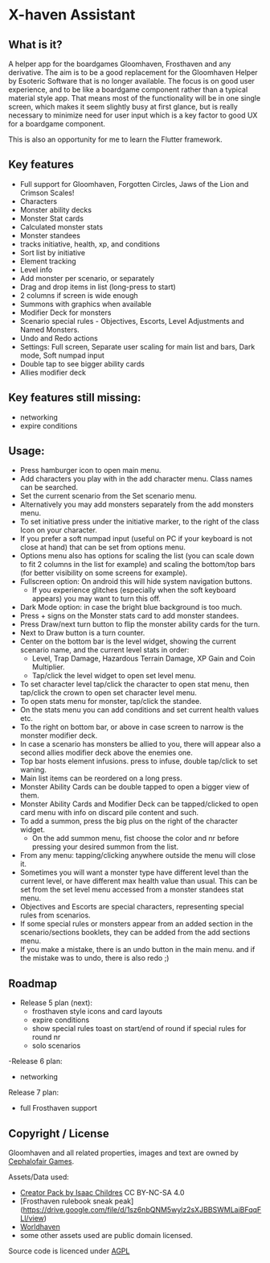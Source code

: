 # X-haven Assistant

## What is it?
A helper app for the boardgames Gloomhaven, Frosthaven and any derivative.
The aim is to be a good replacement for the Gloomhaven Helper by Esoteric Software that is no longer available.
The focus is on good user experience, and to be like a boardgame component rather than a typical material style app.
That means most of the functionality will be in one single screen, which makes it seem slightly busy at first glance, but is really necessary to minimize need for user input which is a key factor to good UX for a boardgame component.

This is also an opportunity for me to learn the Flutter framework.

## Key features
- Full support for Gloomhaven, Forgotten Circles, Jaws of the Lion and Crimson Scales!
- Characters
- Monster ability decks
- Monster Stat cards
- Calculated monster stats
- Monster standees
- tracks initiative, health, xp, and conditions
- Sort list by initiative
- Element tracking
- Level info
- Add monster per scenario, or separately
- Drag and drop items in list (long-press to start)
- 2 columns if screen is wide enough
- Summons with graphics when available
- Modifier Deck for monsters
- Scenario special rules - Objectives, Escorts, Level Adjustments and Named Monsters.
- Undo and Redo actions
- Settings: Full screen, Separate user scaling for main list and bars, Dark mode, Soft numpad input
- Double tap to see bigger ability cards
- Allies modifier deck
## Key features still missing:
- networking
- expire conditions

## Usage:
- Press hamburger icon to open main menu.
- Add characters you play with in the add character menu. Class names can be searched.
- Set the current scenario from the Set scenario menu. 
- Alternatively you may add monsters separately from the add monsters menu.
- To set initiative press under the initiative marker, to the right of the class Icon on your character.
- If you prefer a soft numpad input (useful on PC if your keyboard is not close at hand) that can be set from options menu.
- Options menu also has options for scaling the list (you can scale down to fit 2 columns in the list for example) and 
scaling the bottom/top bars (for better visibility on some screens for example).
- Fullscreen option: On android this will hide system navigation buttons. 
  - If you experience glitches (especially when the soft keyboard appears) you may want to turn this off.
- Dark Mode option: in case the bright blue background is too much.
- Press + signs on the Monster stats card to add monster standees.
- Press Draw/next turn button to flip the monster ability cards for the turn.
- Next to Draw button is a turn counter.
- Center on the bottom bar is the level widget, showing the current scenario name, and the current level stats in order:
  - Level, Trap Damage, Hazardous Terrain Damage, XP Gain and Coin Multiplier.
  - Tap/click the level widget to open set level menu.
- To set character level tap/click the character to open stat menu, then tap/click the crown to open set character level menu.
- To open stats menu for monster, tap/click the standee.
- On the stats menu you can add conditions and set current health values etc.
- To the right on bottom bar, or above in case screen to narrow is the monster modifier deck.
- In case a scenario has monsters be allied to you, there will appear also a second allies modifier deck above the enemies one.
- Top bar hosts element infusions. press to infuse, double tap/click to set waning.
- Main list items can be reordered on a long press.
- Monster Ability Cards can be double tapped to open a bigger view of them.
- Monster Ability Cards and Modifier Deck can be tapped/clicked to open card menu with info on discard pile content and such.
- To add a summon, press the big plus on the right of the character widget.
  - On the add summon menu, fist choose the color and nr before pressing your desired summon from the list.
- From any menu: tapping/clicking anywhere outside the menu will close it.
- Sometimes you will want a monster type have different level than the current level, or have different max health value than usual. This can be set from the set level menu accessed from a monster standees stat menu.
- Objectives and Escorts are special characters, representing special rules from scenarios.
- If some special rules or monsters appear from an added section in the scenario/sections booklets, they can be added from the add sections menu.
- If you make a mistake, there is an undo button in the main menu. and if the mistake was to undo, there is also redo ;)

## Roadmap
- Release 5 plan (next):
  - frosthaven style icons and card layouts
  - expire conditions
  - show special rules toast on start/end of round if special rules for round nr
  - solo scenarios

-Release 6 plan:
  - networking

Release 7 plan:
  - full Frosthaven support

## Copyright / License

Gloomhaven and all related properties, images and text are owned by [Cephalofair Games](https://cephalofair.com).

Assets/Data used:

- [Creator Pack by Isaac Childres](https://boardgamegeek.com/thread/1733586/files-creation) CC BY-NC-SA 4.0
- [Frosthaven rulebook sneak peak] (https://drive.google.com/file/d/1sz6nbQNM5wylz2sXJBBSWMLaiBFqqFLl/view)
- [Worldhaven](https://github.com/any2cards/worldhaven)
- some other assets used are public domain licensed.

Source code is licenced under [AGPL](/LICENSE)
